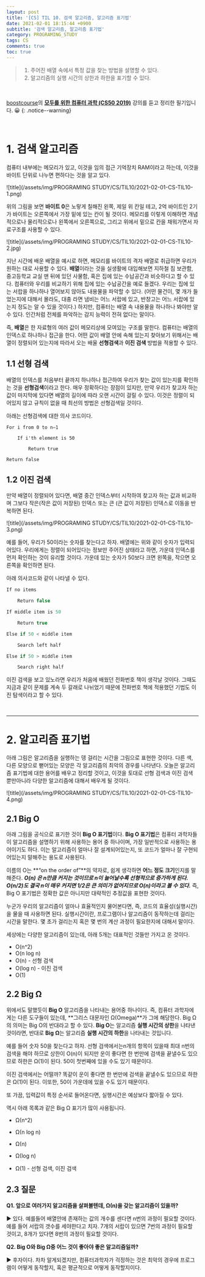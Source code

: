 ```yaml
---
layout: post
title: '[CS] TIL 10. 검색 알고리즘, 알고리즘 표기법'
date: 2021-02-01 18:15:44 +0900
subtitle: '검색 알고리즘, 알고리즘 표기법'
category: PROGRAMING_STUDY
tags: CS
comments: true
toc: true
---
```


> 1. 주어진 배열 속에서 특정 값을 찾는 방법을 설명할 수 있다.
> 2. 알고리즘의 실행 시간의 상한과 하한을 표기할 수 있다.

<br>

[boostcourse](https://www.boostcourse.org/)의 **[모두를 위한 컴퓨터 과학 (CS50 2019)](https://www.boostcourse.org/cs112/joinLectures/43415)** 강의를 듣고 정리한 필기입니다. 😀 
{: .notice--warning}

<br>

# 1. 검색 알고리즘

컴퓨터 내부에는 메모리가 있고, 이것을 임의 접근 기억장치 RAM이라고 하는데, 이것을 바이트 단위로 나누면 편하다는 것을 알고 있다.

![title](/assets/img/PROGRAMING STUDY/CS/TIL10/2021-02-01-CS-TIL10-1.png)

위의 그림을 보면 **바이트 0**은 노랗게 칠해진 왼쪽, 제일 위 칸일 테고, 2억 바이트인 2기가 바이트는 오른쪽에서 가장 밑에 있는 칸이 될 것이다. 메모리를 이렇게 이해하면 개념적으로나 물리적으로나 왼쪽에서 오른쪽으로, 그리고 위에서 밑으로 칸을 채워가면서 자료구조를 사용할 수 있다. 

![title](/assets/img/PROGRAMING STUDY/CS/TIL10/2021-02-01-CS-TIL10-2.jpg)

지난 시간에 배운 배열을 예시로 하면, 메모리를 바이트의 격자 배열로 취급하면 우리가 원하는 대로 사용할 수 있다. **배열**이라는 것을 실생활에 대입해보면 지하철 짐 보관함, 중고등학교 교실 맨 뒤에 있던 사물함, 혹은 집에 있는 수납공간과 비슷하다고 할 수 있다. 컴퓨터와 우리를 비교하기 위해 집에 있는 수납공간을 예로 들겠다. 우리는 집에 있는 서랍을 하나하나 열어보지 않아도 내용물을 파악할 수 있다. (어떤 물건이, 몇 개가 들었는지에 대해서 몰라도, 대충 라면 냄비는 어느 서랍에 있고, 반창고는 어느 서랍에 있는지 정도는 알 수 있을 것이다.) 하지만, 컴퓨터는 배열 속 내용물을 하나하나 봐야만 알 수 있다. 인간처럼 전체를 파악하는 감지 능력이 전혀 없다는 말이다. 



즉, **배열**은 한 자료형의 여러 값이 메모리상에 모여있는 구조를 말한다. 컴퓨터는 배열의 인덱스로 하나하나 접근을 한다. 어떤 값이 배열 안에 속해 있는지 찾아보기 위해서는 배열이 정렬되어 있는지에 따라서 오는 배울 **선형검색**과 **이진 검색** 방법을 적용할 수 있다.

## 1.1 선형 검색

배열의 인덱스를 처음부터 끝까지 하나하나 접근하여 우리가 찾는 값이 있는지를 확인하는 것을 **선형검색**이라고 한다. 매우 정확하다는 장점이 있지만, 만약 우리가 찾고자 하는 값이 마지막에 있다면 배열의 길이에 따라 오랜 시간이 걸릴 수 있다. 이것은 정렬이 되어있지 않고 규칙이 없을 때 최선의 방법은 선형검색일 것이다.

아래는 선형검색에 대한 의사 코드이다.

```
For i from 0 to n–1

    If i'th element is 50

        Return true

Return false
```

## 1.2 이진 검색

만약 배열이 정렬되어 있다면, 배열 중간 인덱스부터 시작하여 찾고자 하는 값과 비교하며 그보다 작은(작은 값이 저장된) 인덱스 또는 큰 (큰 값이 저장된) 인덱스로 이동을 반복하면 된다.

![title](/assets/img/PROGRAMING STUDY/CS/TIL10/2021-02-01-CS-TIL10-3.png)

예를 들어, 우리가 50이라는 숫자를 찾는다고 하자. 배열에는 위와 같이 숫자가 입력되어있다. 우리에게는 정렬이 되어있다는 정보만 주어진 상태라고 하면, 가운데 인덱스를 먼저 확인하는 것이 유리할 것이다. 가운데 있는 숫자가 50보다 크면 왼쪽을, 작으면 오른쪽을 확인하면 된다. 

아래 의사코드와 같이 나타낼 수 있다.

```c
If no items

    Return false

If middle item is 50

    Return true

Else if 50 < middle item

    Search left half

Else if 50 > middle item

    Search right half
```

이진 검색을 보고 있노라면 우리가 처음에 배웠던 전화번호 책이 생각날 것이다. 그때도 지금과 같이 문제를 계속 두 갈래로 나뉘었기 때문에 전화번호 책에 적용했던 기법도 이진 탐색이라고 할 수 있다.

<br>

***

# 2. 알고리즘 표기법

아래 그림은 알고리즘을 실행하는 뎅 걸리는 시간을 그림으로 표현한 것이다. 다른 색, 다른 모양으로 뻗어있는 모양은 각 알고리즘의 최악의 경우를 나타낸다. 오늘은 알고리즘 표기법에 대한 용어를 배우고 정리할 것이고, 이것을 토대로 선형 검색과 이진 검색 뿐만아니라 다양한 알고리즘에 대해서 배우게 될 것이다.

![title](/assets/img/PROGRAMING STUDY/CS/TIL10/2021-02-01-CS-TIL10-4.png)

## 2.1 Big O

아래 그림을 공식으로 표기한 것이 **Big O 표기법**이다. **Big O 표기법**은 컴퓨터 과학자들이 알고리즘을 설명하기 위해 사용하는 용어 중 하나이며, 가장 일반적으로 사용하는 용어이기도 하다. 이는 알고리즘이 얼마나 잘 설계되어있는지, 또 코드가 얼마나 잘 구현되어있는지 말해주는 용도로 사용된다.

이름의 O는 **“on the order of”**의 약자로, 쉽게 생각하면 **어느 정도 크기**인지를 말해준다.  ***O(n) 은 n만큼 커지는 것이므로 n이 늘어날수록 선형적으로 증가하게 된다. O(n/2)도 결국 n이 매우 커지면 1/2은 큰 의미가 없어지므로 O(n)이라고 볼 수 있다.***  즉, Big O 표기법은 정확한 값은 아니지만 대략적인 추정값을 표현한 것이다.

누군가 우리의 알고리즘이 얼마나 효율적인지 물어본다면, 즉, 코드의 효율성(실행시간)을 물을 때 사용하면 된다.  실행시간이란, 프로그램이나 알고리즘이 동작하는데 걸리는 시간을 말한다. 몇 초가 걸리는지 혹은 몇 번의 계산 과정이 필요한지에 대해서 말이다.

세상에는 다양한 알고리즘이 있는데, 아래 5개는 대표적인 것들만 가지고 온 것이다.

- O(n^2)
- O(n log n)
- O(n) - 선형 검색
- O(log n) - 이진 검색
- O(1)



## 2.2 Big Ω

위에서도 말했듯이 **Big O** 알고리즘을 나타내는 용어중 하나이다. 즉, 컴퓨터 과학자에게는 다른 도구들이 있는데, **그리스 대문자인 Ω(Omega)**가 그에 해당한다. Big Ω의 의미는 Big O의 반대라고 할 수 있다. **Big O**는 알고리즘 **실행 시간의 상한**을 나타낸 것이라면, 반대로 **Big** **Ω**는 알고리즘 **실행 시간의 하한**을 나타내는 것입니다.

예를 들어 숫자 50을 찾는다고 하자. 선형 검색에서는n개의 항목이 있을때 최대 n번의 검색을 해야 하므로 상한이 O(n)이 되지만 운이 좋다면 한 번만에 검색을 끝낼수도 있으므로 하한은 Ω(1)이 된다. 50이 첫번째에 있을 수도 있기 때문이다.

이진 검색에서는 어떨까? 똑같이 운이 좋다면 한 번만에 검색을 끝낼수도 있으므로 하한은 Ω(1)이 된다. 이또한, 50이 가운데에 있을 수도 있기 때문이다.

또 가끔, 입력값이 특정 순서로 들어온다면, 실행시간은 예상보다 짧아질 수 있다.

역시 아래 목록과 같은 Big Ω 표기가 많이 사용됩니다.

- Ω(n^2)

- Ω(n log n)

- Ω(n) 

- Ω(log n)

- Ω(1) - 선형 검색, 이진 검색

## 2.3 질문

**Q1. 앞으로 여러가지 알고리즘을 살펴볼텐데, Ω(n)을 갖는 알고리즘이 있을까?**

▶ 있다. 예를들어 배열안에 존재하는 값의 개수를 센다면 n번의 과정이 필요할 것이다. 예를 들어 서랍의 갯수를 세야한다고 치자. 7개의 서랍이 있으면 7번의 과정이 필요할 것이고, 8개가 있다면 8번의 과정이 필요할 것이다.

**Q2. Big O와 Big Ω중 어느 것이 좋아야 좋은 알고리즘일까?**

▶ 후자이다. 차차 알게되겠지만, 컴퓨터과학자가 걱정하는 것은 최악의 경우에 프로그램이 어떻게 동작할지, 혹은 평균적으로 어떻게 동작할지이다. 